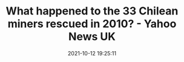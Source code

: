 ---
"title": "What happened to the 33 Chilean miners rescued in 2010? - Yahoo News UK"
"date": "2021-10-12 19:25:11"
"feed_name": "GOOGLENEWSMINING"
"feed_website": "https://news.google.com/search?q=mining%2Bincident&hl=en-US&gl=US&ceid=US:en"
"feed_rss": "https://news.google.com/rss/search?q=mining%2Bincident&hl=en-US&gl=US&ceid=US:en"
"link": "https://uk.news.yahoo.com/on-this-day-chilean-miners-rescue-192511085.html"
"source": "{'href': 'https://uk.news.yahoo.com', 'title': 'Yahoo News UK'}"
"file": "_posts/2021-1-1-fbb97f3790a027ee96a029396283021688efeb2a.md"
"accident": "0"
"drilling": "0"
"dead": "0"
"injured": "0"
"arrested": "0"
"place": "unknown place"
"where": "unknown site"
"causes": "unknown"
"place_uri": "unknown place"
---